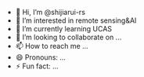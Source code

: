- 👋 Hi, I’m @shijiarui-rs
- 👀 I’m interested in remote sensing&AI
- 🌱 I’m currently learning UCAS
- 💞️ I’m looking to collaborate on ...
- 📫 How to reach me ...
- 😄 Pronouns: ...
- ⚡ Fun fact: ...

<!---
shijiarui-rs/shijiarui-rs is a ✨ special ✨ repository because its `README.md` (this file) appears on your GitHub profile.
You can click the Preview link to take a look at your changes.
--->
